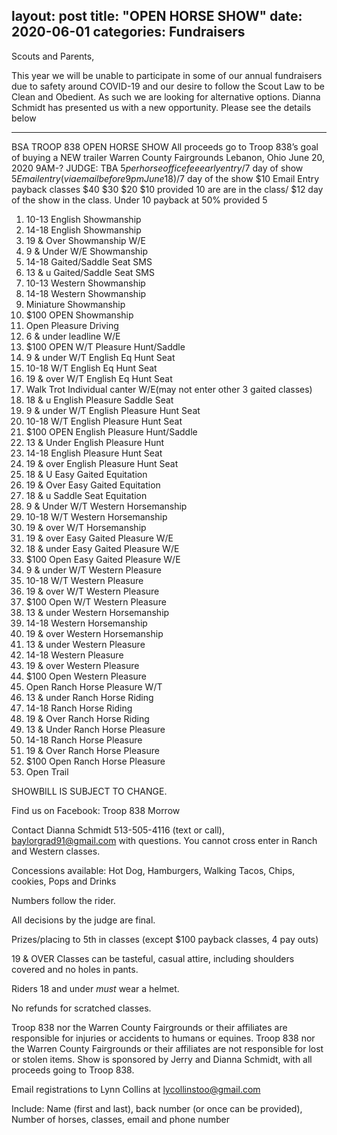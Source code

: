 layout: post
title:  "OPEN HORSE SHOW"
date:   2020-06-01
categories: Fundraisers
---
Scouts and Parents,

This year we will be unable to participate in some of our annual fundraisers due to safety around COVID-19 and our desire
to follow the Scout Law to be Clean and Obedient. As such we are looking for alternative options. Dianna Schmidt has presented
us with a new opportunity. Please see the details below

***************************************************************************

BSA TROOP 838 OPEN HORSE SHOW
All proceeds go to Troop 838’s goal of buying a NEW trailer Warren County Fairgrounds Lebanon, Ohio June 20, 2020 9AM-? JUDGE: TBA
$5 per horse office fee early entry/$7 day of show
$5 Email entry (via email before 9pm June 18)/$7 day of the show $10 Email Entry payback classes $40 $30 $20 $10 provided 10 are are in the class/ $12 day of the show
in the class. Under 10 payback at 50% provided 5
1. 10-13 English Showmanship
2. 14-18 English Showmanship
3. 19 & Over Showmanship W/E
4. 9 & Under W/E Showmanship
5. 14-18 Gaited/Saddle Seat SMS
6. 13 & u Gaited/Saddle Seat SMS
7. 10-13 Western Showmanship
8. 14-18 Western Showmanship
9. Miniature Showmanship
10. $100 OPEN Showmanship
11. Open Pleasure Driving
12. 6 & under leadline W/E
13. $100 OPEN W/T Pleasure Hunt/Saddle
14. 9 & under W/T English Eq Hunt Seat
15. 10-18 W/T English Eq Hunt Seat
16. 19 & over W/T English Eq Hunt Seat
17. Walk Trot Individual canter W/E(may not enter other 3 gaited classes)
18. 18 & u English Pleasure Saddle Seat
19. 9 & under W/T English Pleasure Hunt Seat
20. 10-18 W/T English Pleasure Hunt Seat
21. $100 OPEN English Pleasure Hunt/Saddle
22. 13 & Under English Pleasure Hunt
23. 14-18 English Pleasure Hunt Seat
24. 19 & over English Pleasure Hunt Seat
25. 18 & U Easy Gaited Equitation
26. 19 & Over Easy Gaited Equitation
27. 18 & u Saddle Seat Equitation
28. 9 & Under W/T Western Horsemanship
29. 10-18 W/T Western Horsemanship
30. 19 & over W/T Horsemanship
31. 19 & over Easy Gaited Pleasure W/E
32. 18 & under Easy Gaited Pleasure W/E
33. $100 Open Easy Gaited Pleasure W/E
34. 9 & under W/T Western Pleasure
35. 10-18 W/T Western Pleasure
36. 19 & over W/T Western Pleasure
37. $100 Open W/T Western Pleasure
38. 13 & under Western Horsemanship
39. 14-18 Western Horsemanship
40. 19 & over Western Horsemanship
41. 13 & under Western Pleasure
42. 14-18 Western Pleasure
43. 19 & over Western Pleasure
44. $100 Open Western Pleasure
45. Open Ranch Horse Pleasure W/T
46. 13 & under Ranch Horse Riding
47. 14-18 Ranch Horse Riding
48. 19 & Over Ranch Horse Riding
49. 13 & Under Ranch Horse Pleasure
50. 14-18 Ranch Horse Pleasure
51. 19 & Over Ranch Horse Pleasure
52. $100 Open Ranch Horse Pleasure
53. Open Trail

SHOWBILL IS SUBJECT TO CHANGE.

Find us on Facebook: Troop 838 Morrow

Contact Dianna Schmidt 513-505-4116 (text or call), ​baylorgrad91@gmail.com​ with questions.
You cannot cross enter in Ranch and Western classes.

Concessions available: Hot Dog, Hamburgers, Walking Tacos, Chips, cookies, Pops and Drinks

Numbers follow the rider.

All decisions by the judge are final.

Prizes/placing to 5th in classes (except $100 payback classes, 4 pay outs)

19 & OVER Classes can be tasteful, casual attire, including shoulders covered and no holes in pants.

Riders 18 and under *must* wear a helmet.

No refunds for scratched classes.

Troop 838 nor the Warren County Fairgrounds or their affiliates are responsible for injuries or accidents to humans or equines. Troop 838 nor the Warren County Fairgrounds or their affiliates are not responsible for lost or stolen items. Show is sponsored by Jerry and Dianna Schmidt, with all proceeds going to Troop 838.

Email registrations to Lynn Collins at ​lycollinstoo@gmail.com

Include: Name (first and last), back number (or once can be provided), Number of horses, classes,
email and phone number
  


